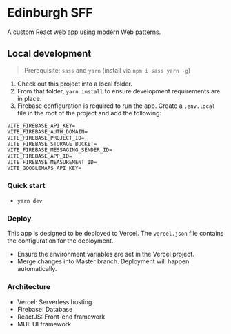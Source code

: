 # Edinburgh SFF

A custom React web app using modern Web patterns.

## Local development

> Prerequisite: `sass` and `yarn` (install via `npm i sass yarn -g`)

1. Check out this project into a local folder.
2. From that folder, `yarn install` to ensure development requirements are in place.
3. Firebase configuration is required to run the app. Create a `.env.local` file in the root of the project and add the following:

```
VITE_FIREBASE_API_KEY=
VITE_FIREBASE_AUTH_DOMAIN=
VITE_FIREBASE_PROJECT_ID=
VITE_FIREBASE_STORAGE_BUCKET=
VITE_FIREBASE_MESSAGING_SENDER_ID=
VITE_FIREBASE_APP_ID=
VITE_FIREBASE_MEASUREMENT_ID=
VITE_GOOGLEMAPS_API_KEY=
```

### Quick start

* `yarn dev`

### Deploy

This app is designed to be deployed to Vercel. The `vercel.json` file contains the configuration for the deployment.

* Ensure the environment variables are set in the Vercel project.
* Merge changes into Master branch. Deployment will happen automatically.

### Architecture

* Vercel: Serverless hosting
* Firebase: Database
* ReactJS: Front-end framework
* MUI: UI framework